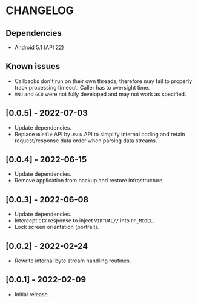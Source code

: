# CHANGELOG

## Dependencies
- Android 5.1 (API 22)

## Known issues
- Callbacks don't run on their own threads, therefore may fail to properly track
  processing timeout. Caller has to oversight time.
- `MNU` and `GCD` were not fully developed and may not work as specified.

## [0.0.5] - 2022-07-03
- Update dependencies.
- Replace `Bundle` API by `JSON` API to simplify internal coding and retain
  request/response data order when parsing data streams.

## [0.0.4] - 2022-06-15
- Update dependencies.
- Remove application from backup and restore infrastructure.

## [0.0.3] - 2022-06-08
- Update dependencies.
- Intercept `GIX` response to inject `VIRTUAL//` into `PP_MODEL`.
- Lock screen orientation (portrait).

## [0.0.2] - 2022-02-24
- Rewrite internal byte stream handling routines.

## [0.0.1] - 2022-02-09
- Initial release.
